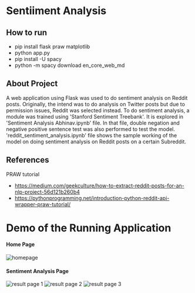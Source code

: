 # Sentiiment Analysis
## How to run
- pip install flask praw matplotlib
- python app.py
- pip install -U spacy
- python -m spacy download en_core_web_md

## About Project
A web application using Flask was used to do sentiment analysis on Reddit posts. Originally, the intend was to do analysis on Twitter posts but due to permission issues, Reddit was selected instead.  To do sentiment analysis, a module was trained using 'Stanford Sentiment Treebank'. It is explored in 'Sentiment Analysis Abhinav.ipynb' file. In that file, double negation and negative positive sentence test was also performed to test the model. 'reddit_sentiment_analysis.ipynb' file shows the sample working of the model on doing sentiment analysis on Reddit posts on a certain Subreddit.

## References
PRAW tutorial
- https://medium.com/geekculture/how-to-extract-reddit-posts-for-an-nlp-project-56d121b260b4
- https://pythonprogramming.net/introduction-python-reddit-api-wrapper-praw-tutorial/

# Demo of the Running Application
#### Home Page
![homepage](https://user-images.githubusercontent.com/28766535/219431802-e1b71180-4054-4334-966e-5caf60100152.png)

#### Sentiment Analysis Page
![result page 1](https://user-images.githubusercontent.com/28766535/219431866-e85e6c4d-2985-42f5-a9ac-0dd48ffc6d55.png)
![result page 2](https://user-images.githubusercontent.com/28766535/219431883-f69beb74-cfe4-4017-9bbf-a47d22c2943f.png)
![result page 3](https://user-images.githubusercontent.com/28766535/219431893-6a5c2180-0d54-434b-9a4d-7dfd61f95135.png)
